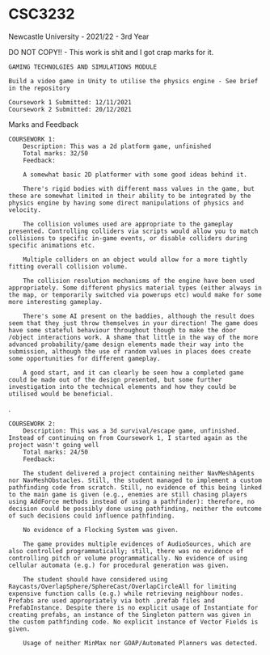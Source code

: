 # CSC3232
Newcastle University - 2021/22 - 3rd Year

DO NOT COPY!! - This work is shit and I got crap marks for it. 

	GAMING TECHNOLGIES AND SIMULATIONS MODULE
	
	Build a video game in Unity to utilise the physics engine - See brief in the repository
	
	Coursework 1 Submitted: 12/11/2021
	Coursework 2 Submitted: 20/12/2021

Marks and Feedback

	COURSEWORK 1:
	    Description: This was a 2d platform game, unfinished
	    Total marks: 32/50
	    Feedback: 
	    
	    A somewhat basic 2D platformer with some good ideas behind it. 
	    
	    There's rigid bodies with different mass values in the game, but these are somewhat limited in their ability to be integrated by the physics engine by having some direct manipulations of physics and velocity. 
	    
	    The collision volumes used are appropriate to the gameplay presented. Controlling colliders via scripts would allow you to match collisions to specific in-game events, or disable colliders during specific animations etc. 
	    
	    Multiple colliders on an object would allow for a more tightly fitting overall collision volume. 
	    
	    The collision resolution mechanisms of the engine have been used appropriately. Some different physics material types (either always in the map, or temporarily switched via powerups etc) would make for some more interesting gameplay. 
	    
	    There's some AI present on the baddies, although the result does seem that they just throw themselves in your direction! The game does have some stateful behaviour throughout though to make the door /object interactions work. A shame that little in the way of the more advanced probability/game design elements made their way into the submission, although the use of random values in places does create some opportunities for different gameplay. 
	    
	    A good start, and it can clearly be seen how a completed game could be made out of the design presented, but some further investigation into the technical elements and how they could be utilised would be beneficial. 
	    
.

	COURSEWORK 2:
	    Description: This was a 3d survival/escape game, unfinished. Instead of continuing on from Coursework 1, I started again as the project wasn't going well
	    Total marks: 24/50
	    Feedback: 
	    
	    The student delivered a project containing neither NavMeshAgents nor NavMeshObstacles. Still, the student managed to implement a custom pathfinding code from scratch. Still, no evidence of this being linked to the main game is given (e.g., enemies are still chasing players using AddForce methods instead of using a pathfinder): therefore, no decision could be possibly done using pathfinding, neither the outcome of such decisions could influence pathfinding.
	    
	    No evidence of a Flocking System was given.
	    
	    The game provides multiple evidences of AudioSources, which are also controlled programmatically; still, there was no evidence of controlling pitch or volume programmatically. No evidence of using cellular automata (e.g.) for procedural generation was given.
	    
	    The student should have considered using Raycasts/OverlapSphere/SphereCast/OverlapCircleAll for limiting expensive function calls (e.g.) while retrieving neighbour nodes. Prefabs are used appropriately via both .prefab files and PrefabInstance. Despite there is no explicit usage of Instantiate for creating prefabs, an instance of the Singleton pattern was given in the custom pathfinding code. No explicit instance of Vector Fields is given.
	    
	    Usage of neither MinMax nor GOAP/Automated Planners was detected.

